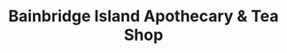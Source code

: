 ---
title: "Bainbridge Island Apothecary & Tea Shop"
url: /bainbridge-island/bainbridge-island-apothecary-und-tea-shop/
shop: Tee
---